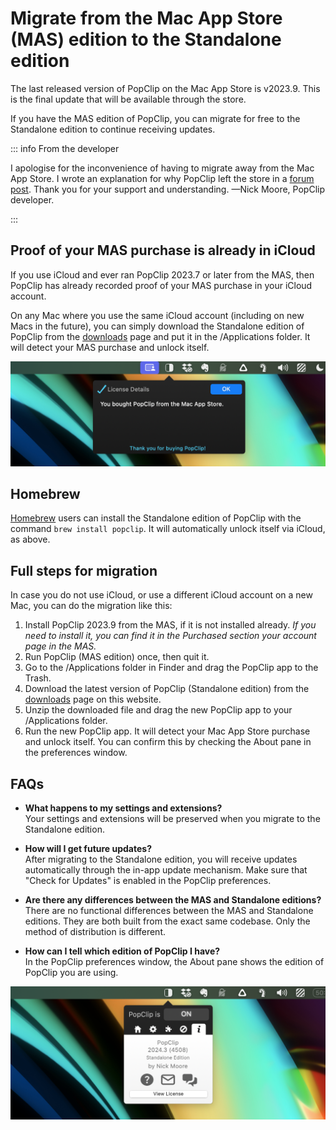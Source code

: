 # Migrate from the Mac App Store (MAS) edition to the Standalone edition

The last released version of PopClip on the Mac App Store is v2023.9. This is
the final update that will be available through the store.

If you have the MAS edition of PopClip, you can migrate for free to the
Standalone edition to continue receiving updates.

::: info From the developer

I apologise for the inconvenience of having to migrate away from the Mac App
Store. I wrote an explanation for why PopClip left the store in a
[forum post](https://forum.popclip.app/t/popclip-is-leaving-the-mac-app-store/2188).
Thank you for your support and understanding. —Nick Moore, PopClip developer.

:::

## Proof of your MAS purchase is already in iCloud

If you use iCloud and ever ran PopClip 2023.7 or later from the MAS, then
PopClip has already recorded proof of your MAS purchase in your iCloud account.

On any Mac where you use the same iCloud account (including on new Macs in the
future), you can simply download the Standalone edition of PopClip from the
[downloads](/download) page and put it in the /Applications folder. It will
detect your MAS purchase and unlock itself.

![](./media/shot-mas-license-1.png "Standalone edition recognizing the MAS purchase")

## Homebrew

[Homebrew](https://brew.sh/) users can install the Standalone edition of PopClip
with the command `brew install popclip`. It will automatically unlock itself via
iCloud, as above.

## Full steps for migration

In case you do not use iCloud, or use a different iCloud account on a new Mac,
you can do the migration like this:

1. Install PopClip 2023.9 from the MAS, if it is not installed already. _If you
   need to install it, you can find it in the Purchased section your account
   page in the MAS._
2. Run PopClip (MAS edition) once, then quit it.
3. Go to the /Applications folder in Finder and drag the PopClip app to the
   Trash.
4. Download the latest version of PopClip (Standalone edition) from the
   [downloads](/download) page on this website.
5. Unzip the downloaded file and drag the new PopClip app to your /Applications
   folder.
6. Run the new PopClip app. It will detect your Mac App Store purchase and
   unlock itself. You can confirm this by checking the About pane in the
   preferences window.

## FAQs

- **What happens to my settings and extensions?**<br>Your settings and
  extensions will be preserved when you migrate to the Standalone edition.

- **How will I get future updates?**<br>After migrating to the Standalone
  edition, you will receive updates automatically through the in-app update
  mechanism. Make sure that "Check for Updates" is enabled in the PopClip
  preferences.

- **Are there any differences between the MAS and Standalone editions?**
  <br>There are no functional differences between the MAS and Standalone
  editions. They are both built from the exact same codebase. Only the method of
  distribution is different.

- **How can I tell which edition of PopClip I have?**<br>In the PopClip
  preferences window, the About pane shows the edition of PopClip you are using.

![](./media/shot-2024-3-about.png "About pane for PopClip 2024.3, Standalone edition")
